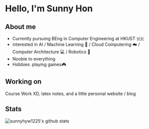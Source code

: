 # Hello, I'm Sunny Hon

## About me

- Currently pursuing BEng in Computer Engineering at HKUST :hong_kong:
- interested in AI / Machine Learning 🎰 / Cloud Computering ☁️ / Computer Architecture 💻 / Robotics 🤖
- Noobie to everything
- Hobbies: playing games🎮

## Working on

Course Work XD, latex notes, and a little personal website / blog


## Stats

![sunnyhyw1225's github stats](https://github-readme-stats.vercel.app/api?username=sunnyhyw1225&show_icons=true)

<!---
sunnyhyw1225/sunnyhyw1225 is a ✨ special ✨ repository because its `README.md` (this file) appears on your GitHub profile.
You can click the Preview link to take a look at your changes.
--->
